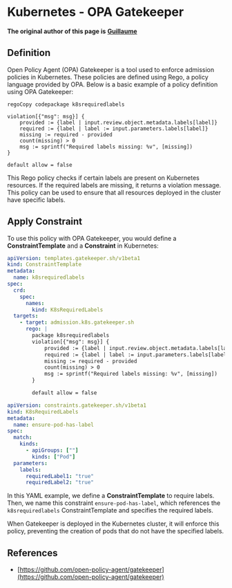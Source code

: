 # Kubernetes - OPA Gatekeeper

**The original author of this page is** [**Guillaume**](https://www.linkedin.com/in/guillaume-chapela-ab4b9a196)

## Definition

Open Policy Agent (OPA) Gatekeeper is a tool used to enforce admission policies in Kubernetes. These policies are defined using Rego, a policy language provided by OPA. Below is a basic example of a policy definition using OPA Gatekeeper:

```rego
regoCopy codepackage k8srequiredlabels

violation[{"msg": msg}] {
    provided := {label | input.review.object.metadata.labels[label]}
    required := {label | label := input.parameters.labels[label]}
    missing := required - provided
    count(missing) > 0
    msg := sprintf("Required labels missing: %v", [missing])
}

default allow = false
```

This Rego policy checks if certain labels are present on Kubernetes resources. If the required labels are missing, it returns a violation message. This policy can be used to ensure that all resources deployed in the cluster have specific labels.

## Apply Constraint

To use this policy with OPA Gatekeeper, you would define a **ConstraintTemplate** and a **Constraint** in Kubernetes:

```yaml
apiVersion: templates.gatekeeper.sh/v1beta1
kind: ConstraintTemplate
metadata:
  name: k8srequiredlabels
spec:
  crd:
    spec:
      names:
        kind: K8sRequiredLabels
  targets:
    - target: admission.k8s.gatekeeper.sh
      rego: |
        package k8srequiredlabels
        violation[{"msg": msg}] {
            provided := {label | input.review.object.metadata.labels[label]}
            required := {label | label := input.parameters.labels[label]}
            missing := required - provided
            count(missing) > 0
            msg := sprintf("Required labels missing: %v", [missing])
        }

        default allow = false
```

```yaml
apiVersion: constraints.gatekeeper.sh/v1beta1
kind: K8sRequiredLabels
metadata:
  name: ensure-pod-has-label
spec:
  match:
    kinds:
      - apiGroups: [""]
        kinds: ["Pod"]
  parameters:
    labels:
      requiredLabel1: "true"
      requiredLabel2: "true"
```

In this YAML example, we define a **ConstraintTemplate** to require labels. Then, we name this constraint `ensure-pod-has-label`, which references the `k8srequiredlabels` ConstraintTemplate and specifies the required labels.

When Gatekeeper is deployed in the Kubernetes cluster, it will enforce this policy, preventing the creation of pods that do not have the specified labels.

## References

* [https://github.com/open-policy-agent/gatekeeper](https://github.com/open-policy-agent/gatekeeper)





